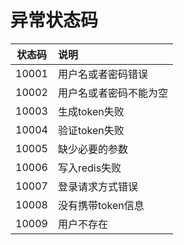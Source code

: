 
# 异常状态码

| 状态码   | 说明          |
|-------|:------------|
| 10001 | 用户名或者密码错误   |
| 10002 | 用户名或者密码不能为空 |
| 10003 | 生成token失败   |
| 10004 | 验证token失败   |
| 10005 | 缺少必要的参数     |
| 10006 | 写入redis失败   |
| 10007 | 登录请求方式错误    |
| 10008 | 没有携带token信息 |
| 10009 | 用户不存在       |